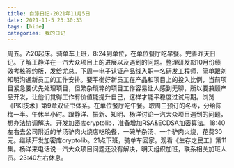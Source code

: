 ```yaml
---
title: 自涤日记-2021年11月5日
date: 2021-11-5 23:30:33
tags: [hide]
categories: 我的日记
---
```

周五。7:20起床。骑单车上班，8:24到单位，在单位餐厅吃早餐。完善昨天日记。了解王静洋在一汽大众项目上的进展以及遇到的问题。整理研发部10月份绩效考核签约版，发给尤总。下周一电子认证产品线入职一名研发工程师，简单跟刘知明沟通新员工的工作安排。要平衡好新员工在产品和项目上的投入比例，当前项目紧急要优先处理项目，但繁杂琐粹的项目工作容易让人感到无聊，所以要兼顾产品开发，让他们觉得工作有价值能提升自己，这样才能平稳度过试用期。浏览《PKI技术》第9章双证书体系。在单位餐厅吃午餐。取周三预订的冬枣，分给陈梅一半。午休半小时。跟静洋、振新、知明、杨洋讨论一汽大众项目遇到的问题，想办法协调解决。开发加密库cryptolib，准备增加RSA&ECDSA加密算法。18:40左右去公司附近的羊汤驴肉火烧店吃晚餐，一碗羊杂汤、一个驴肉火烧，花费30元。继续开发加密库cryptolib。21点下班，骑单车回家。观看《生存之民工》第11集。杨洋来电话说一汽大众项目问题还没有解决，明天组织加班，联系相关加班人员。23:40左右休息。